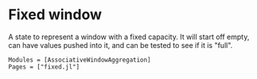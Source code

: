 # Fixed window

A state to represent a window with a fixed capacity. It will start off empty, can have values pushed into it, and can be tested to see if it is "full".

```@autodocs
Modules = [AssociativeWindowAggregation]
Pages = ["fixed.jl"]
```